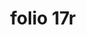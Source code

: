 ---
layout: edition
title: folio 17r
manuscript: Florence, Biblioteca Marucelliana, Carte Rajna XIX.15
sigla: R
iip: r0017r.tif
milestone: 33
---